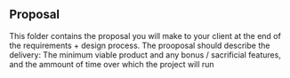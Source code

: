 ## Proposal
This folder contains the proposal you will make to your client at the end of the requirements + design process.
The prooposal should describe the delivery: The minimum viable product and any bonus / sacrificial features, and the ammount of time over which the project will run
